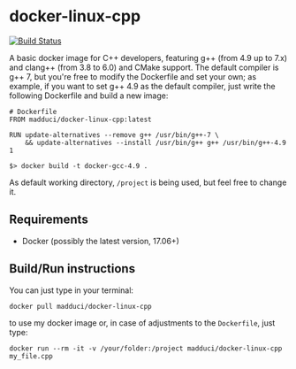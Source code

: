 # docker-linux-cpp

[![Build Status](https://travis-ci.org/madduci/docker-linux-cpp.svg?branch=master)](https://travis-ci.org/madduci/docker-linux-cpp)

A basic docker image for C++ developers, featuring g++ (from 4.9 up to 7.x) and clang++ (from 3.8 to 6.0) and CMake support. The default compiler is g++ 7, but you're free to modify the Dockerfile and set your own; as example, if you want to set g++ 4.9 as the default compiler, just write the following Dockerfile and build a new image:

```
# Dockerfile
FROM madduci/docker-linux-cpp:latest

RUN update-alternatives --remove g++ /usr/bin/g++-7 \
    && update-alternatives --install /usr/bin/g++ g++ /usr/bin/g++-4.9 1
```

```
$> docker build -t docker-gcc-4.9 .
```

As default working directory, `/project` is being used, but feel free to change it.

## Requirements

* Docker (possibly the latest version, 17.06+)

## Build/Run instructions

You can just type in your terminal:

`docker pull madduci/docker-linux-cpp`

to use my docker image or, in case of adjustments to the `Dockerfile`, just type:

`docker run --rm -it -v /your/folder:/project madduci/docker-linux-cpp my_file.cpp` 
